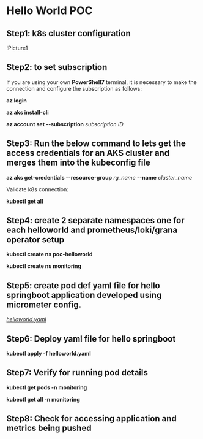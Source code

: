 # Hello World POC

## Step1: k8s cluster configuration

!Picture1

## Step2: to set subscription

If you are using your own **PowerShell7** terminal, it is necessary to make the connection and configure the subscription as follows:

**az login**

**az aks install-cli**

**az account set --subscription** _subscription ID_

## Step3: Run the below command to lets get the access credentials for an AKS cluster and merges them into the kubeconfig file

**az aks get-credentials --resource-group** _rg_name_ **--name** _cluster_name_

Validate k8s connection:

**kubectl get all**

## Step4: create 2 separate namespaces one for each helloworld and prometheus/loki/grana operator setup

**kubectl create ns poc-helloworld**

**kubectl create ns monitoring**

## Step5: create pod def yaml file for hello springboot application developed using micrometer config.

_[helloworld.yaml](https://github.com/juan-llamas/SLBObservability/blob/main/helloworld.yaml "helloworld.yaml")_

## Step6: Deploy yaml file for hello springboot

**kubectl apply -f helloworld.yaml**

## Step7: Verify for running pod details

**kubectl get pods -n monitoring**

**kubectl get all -n monitoring**

## Step8: Check for accessing application and metrics being pushed

